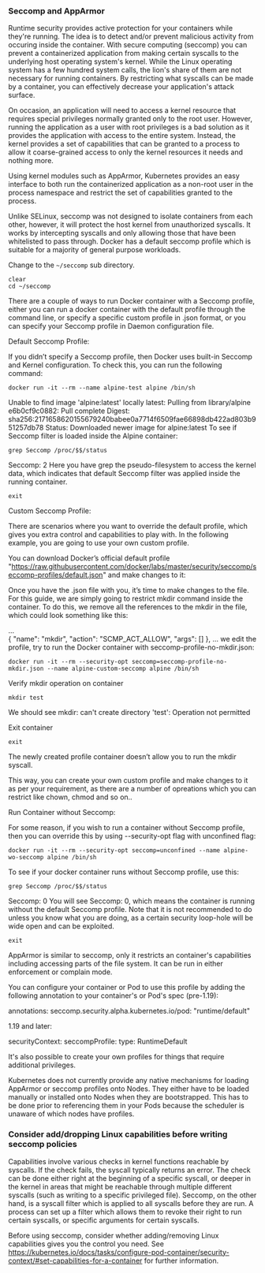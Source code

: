### Seccomp and AppArmor

Runtime security provides active protection for your containers while they're running. The idea is to detect and/or prevent malicious activity from occuring inside the container. With secure computing (seccomp) you can prevent a containerized application from making certain syscalls to the underlying host operating system's kernel. While the Linux operating system has a few hundred system calls, the lion's share of them are not necessary for running containers. By restricting what syscalls can be made by a container, you can effectively decrease your application's attack surface. 

On occasion, an application will need to access a kernel resource that requires special privileges normally granted only to the root user. However, running the application as a user with root privileges is a bad solution as it provides the application with access to the entire system. Instead, the kernel provides a set of capabilities that can be granted to a process to allow it coarse-grained access to only the kernel resources it needs and nothing more.

Using kernel modules such as AppArmor, Kubernetes provides an easy interface to both run the containerized application as a non-root user in the process namespace and restrict the set of capabilities granted to the process.

Unlike SELinux, seccomp was not designed to isolate containers from each other, however, it will protect the host kernel from unauthorized syscalls. It works by intercepting syscalls and only allowing those that have been whitelisted to pass through. Docker has a default seccomp profile which is suitable for a majority of general purpose workloads. 

Change to the `~/seccomp` sub directory.

```execute
clear
cd ~/seccomp
```

There are a couple of ways to run Docker container with a Seccomp profile, either you can run a docker container with the default profile through the command line, or specify a specific custom profile in .json format, or you can specify your Seccomp profile in Daemon configuration file.

Default Seccomp Profile:

If you didn’t specify a Seccomp profile, then Docker uses built-in Seccomp and Kernel configuration. To check this, you can run the following command:

```execute
docker run -it --rm --name alpine-test alpine /bin/sh
```

Unable to find image 'alpine:latest' locally
latest: Pulling from library/alpine
e6b0cf9c0882: Pull complete 
Digest: sha256:2171658620155679240babee0a7714f6509fae66898db422ad803b951257db78
Status: Downloaded newer image for alpine:latest
To see if Seccomp filter is loaded inside the Alpine container:

```execute
grep Seccomp /proc/$$/status
```

Seccomp:	2
Here you have grep the pseudo-filesystem to access the kernel data, which indicates that default Seccomp filter was applied inside the running container.

```execute
exit
```

Custom Seccomp Profile:

There are scenarios where you want to override the default profile, which gives you extra control and capabilities to play with. In the following example, you are going to use your own custom profile.

You can download Docker’s official default profile "https://raw.githubusercontent.com/docker/labs/master/security/seccomp/seccomp-profiles/default.json" and make changes to it:

Once you have the .json file with you, it’s time to make changes to the file. For this guide, we are simply going to restrict mkdir command inside the container. To do this, we remove all the references to the mkdir in the file, which could look something like this:

... 	
	{
			"name": "mkdir",
			"action": "SCMP_ACT_ALLOW",
			"args": []
	},
... 
we edit the profile, try to run the Docker container with seccomp-profile-no-mkdir.json:

```execute
docker run -it --rm --security-opt seccomp=seccomp-profile-no-mkdir.json --name alpine-custom-seccomp alpine /bin/sh
```

Verify mkdir operation on container

```execute
mkdir test
```

We should see mkdir: can't create directory 'test': Operation not permitted

Exit container 
```execute
exit
```

The newly created profile container doesn’t allow you to run the mkdir syscall.

This way, you can create your own custom profile and make changes to it as per your requirement, as there are a number of opreations which you can restrict like chown, chmod and so on..

Run Container without Seccomp:

For some reason, if you wish to run a container without Seccomp profile, then you can override this by using --security-opt flag with unconfined flag:

```execute
docker run -it --rm --security-opt seccomp=unconfined --name alpine-wo-seccomp alpine /bin/sh
```

To see if your docker container runs without Seccomp profile, use this:

```execute
grep Seccomp /proc/$$/status
```

Seccomp:	0
You will see Seccomp: 0, which means the container is running without the default Seccomp profile. Note that it is not recommended to do unless you know what you are doing, as a certain security loop-hole will be wide open and can be exploited.


```execute
exit
```

AppArmor is similar to seccomp, only it restricts an container's capabilities including accessing parts of the file system. It can be run in either enforcement or complain mode.

You can configure your container or Pod to use this profile by adding the following annotation to your container's or Pod's spec (pre-1.19):


annotations:
  seccomp.security.alpha.kubernetes.io/pod: "runtime/default"

1.19 and later:


securityContext:
  seccompProfile:
    type: RuntimeDefault

It's also possible to create your own profiles for things that require additional privileges.

Kubernetes does not currently provide any native mechanisms for loading AppArmor or seccomp profiles onto Nodes. They either have to be loaded manually or installed onto Nodes when they are bootstrapped. This has to be done prior to referencing them in your Pods because the scheduler is unaware of which nodes have profiles.

### Consider add/dropping Linux capabilities before writing seccomp policies

Capabilities involve various checks in kernel functions reachable by syscalls. If the check fails, the syscall typically returns an error. The check can be done either right at the beginning of a specific syscall, or deeper in the kernel in areas that might be reachable through multiple different syscalls (such as writing to a specific privileged file). Seccomp, on the other hand, is a syscall filter which is applied to all syscalls before they are run. A process can set up a filter which allows them to revoke their right to run certain syscalls, or specific arguments for certain syscalls.

Before using seccomp, consider whether adding/removing Linux capabilities gives you the control you need. See https://kubernetes.io/docs/tasks/configure-pod-container/security-context/#set-capabilities-for-a-container for further information.



